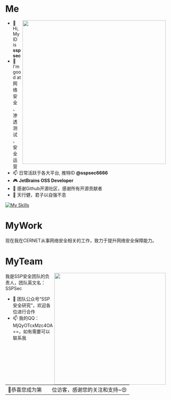 # Me

<img align='right' src="https://github-readme-stats.vercel.app/api?username=sspsec&hide=contribs,prs" width="450">

- 👋 Hi, My ID is **sspsec**
- 👀 I'm good at 网络安全、渗透测试、安全运营
- 📫 日常活跃于各大平台, 推特ID **@sspsec6666**
- 🎮 **JetBrains OSS Developer**
- 💞️ 感谢Github开源社区，感谢所有开源贡献者
- 📓 天行健，君子以自强不息

[![My Skills](https://skillicons.dev/icons?i=git,docker,c,cpp,go,py,php,java,js,html,css,kali,vim,bash,powershell,md,anaconda,clion,idea,pycharm,phpstorm,linux,windows,apple,mysql,ps,pr)](https://skillicons.dev)

# MyWork

现在我在CERNET从事网络安全相关的工作，致力于提升网络安全保障能力。

# MyTeam

<img align='right' src="./ssp.png" width="350">

我是SSP安全团队的负责人，团队英文名：SSPSec
- 💞️ 团队公众号“SSP安全研究”，欢迎各位进行合作
- 📫 我的QQ：MjQyOTcxMzc4OA==，如有需要可以联系我

<table>
  <tr>
    <td>🥰恭喜您成为第</td>
    <td><img src="https://profile-counter.glitch.me/sspsec/count.svg" alt="" /></td>
    <td>位访客，感谢您的关注和支持~😍</td>
  </tr>
</table>
